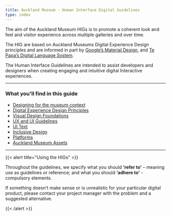 ```yaml
---
title: Auckland Museum - Human Interface Digital Guidelines
type: index
---
```


The aim of the Auckland Museum HIGs is to promote a coherent look and feel and visitor experience across multiple galleries and over time.

The HIG are based on Auckland Museums Digital Experience Design principles and are  informed in part by [Google’s Material Design](https://material.io/), and [Te Papa’s Digital Language System](https://te-papa.github.io/).

The Human Interface Guidelines are intended to assist developers and designers when creating engaging and intuitive digital Interactive experiences. 

---

### What you'll find in this guide

* [Designing for the museum context](./designing-for-the-museum-context)
* [Digital Experience Design Principles](./digital-experience-design-principles)
* [Visual Design Foundations](./visual-design-foundations)
* [UX and UI Guidelines](./ux-and-ui-guidelines)
* [UI Text](./ui-text)
* [Inclusive Design](./ui-text)
* [Platforms](./platforms)
* [Auckland Museum Assets](./auckland-museum-assets)

--- 

{{< alert title="Using the HIGs" >}}

Throughout the guidelines, we specify what you should **‘refer to’** – meaning use as guidelines or reference; and what you should **‘adhere to’** - compulsory elements.

If something doesn’t make sense or is unrealistic for your particular digital product, please contact your project manager with the problem and a suggested alternative.

{{< /alert >}}


